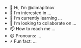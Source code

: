 - 👋 Hi, I’m @dimapitnov
- 👀 I’m interested in ...
- 🌱 I’m currently learning ...
- 💞️ I’m looking to collaborate on ...
- 📫 How to reach me ...
- 😄 Pronouns: ...
- ⚡ Fun fact: ...

<!---
dimapitnov/dimapitnov is a ✨ special ✨ repository because its `README.md` (this file) appears on your GitHub profile.
You can click the Preview link to take a look at your changes.
--->
